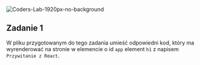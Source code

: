 ![Coders-Lab-1920px-no-background](https://user-images.githubusercontent.com/30623667/104709394-2cabee80-571f-11eb-9518-ea6a794e558e.png)


## Zadanie 1

W pliku przygotowanym do tego zadania umieść odpowiedni kod, który ma wyrenderować na stronie w elemencie o id `app` element `h1` z napisem `Przywitanie z React`.
